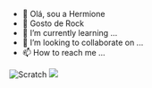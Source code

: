 - 👋 Olá, sou a Hermione
- 👀 Gosto de Rock
- 🌱 I’m currently learning ...
- 💞️ I’m looking to collaborate on ...
- 📫 How to reach me ...


![Scratch](	https://img.shields.io/badge/Scratch-4D97FF?style=for-the-badge&logo=Scratch&logoColor=white)
<img src="https://img.shields.io/badge/JavaScript-323330?style=for-the-badge&logo=javascript&logoColor=F7DF1E">
